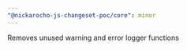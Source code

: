 ```yaml
---
"@nickarocho-js-changeset-poc/core": minor
---
```


Removes unused warning and error logger functions
